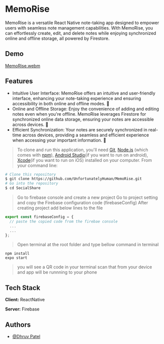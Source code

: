 
# MemoRise

MemoRise is a versatile React Native note-taking app designed to empower users with seamless note management capabilities. With MemoRise, you can effortlessly create, edit, and delete notes while enjoying synchronized online and offline storage, all powered by Firestore.


## Demo
[MemoRise.webm](https://github.com/UnfortunatelyHuman/MemoRise/assets/101927412/6c02db42-794c-4a77-8e2e-d17859a41756)


## Features

- Intuitive User Interface: MemoRise offers an intuitive and user-friendly interface, enhancing your note-taking experience and ensuring accessibility in both online and offline modes. 🎨
- Online and Offline Storage: Enjoy the convenience of adding and editing notes even when you're offline. MemoRise leverages Firestore for synchronized online data storage, ensuring your notes are accessible across devices. 💾
- Efficient Synchronization: Your notes are securely synchronized in real-time across devices, providing a seamless and efficient experience when accessing your important information. 🔄

> To clone and run this application, you'll need [Git](https://git-scm.com), [Node.js](https://nodejs.org/en/download/) (which comes with [npm](http://npmjs.com)), [Android Studio](https://developer.android.com/studio)(if you want to run on android), [Xcode](https://developer.apple.com/xcode/)(if you want to run on iOS) installed on your computer. From your command line:

```bash
# Clone this repository
$ git clone https://github.com/UnfortunatelyHuman/MemoRise.git
# Go into the repository
$ cd SocialShare
```

> Go to firebase console and create a new project
> Go to project setting and copy the Firebase configuration code (firebaseConfig)
> After creating project add below lines to the file

```javascript
export const firebaseConfig = {
  // paste the copied code from the firebae console
  ...
  ...
};
```

> Open terminal at the root folder and type bellow command in terminal

```
npm install
expo start
```

> you will see a QR code in your terminal scan that from your device and app will be runnning to your phone
## Tech Stack

**Client:** ReactNative

**Server:** Firebase


## Authors

- [@Dhruv Patel](https://www.github.com/UnfortunetlyHuman)

